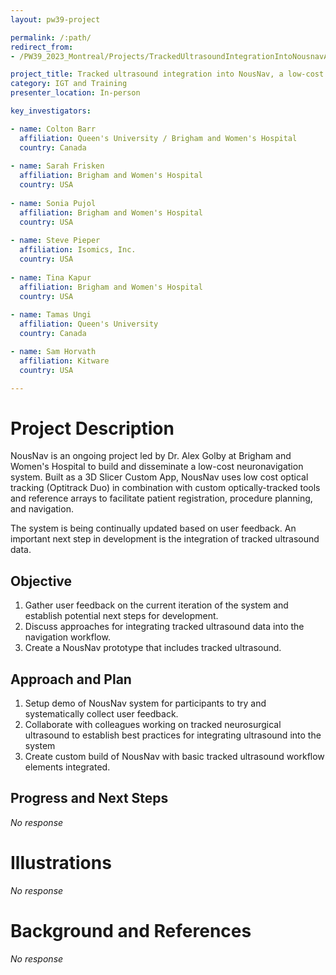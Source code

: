 ```yaml
---
layout: pw39-project

permalink: /:path/
redirect_from:
- /PW39_2023_Montreal/Projects/TrackedUltrasoundIntegrationIntoNousnavALowCostNeuronavigationSystem/README.html

project_title: Tracked ultrasound integration into NousNav, a low-cost neuronavigation system
category: IGT and Training
presenter_location: In-person

key_investigators:

- name: Colton Barr
  affiliation: Queen's University / Brigham and Women's Hospital
  country: Canada
  
- name: Sarah Frisken
  affiliation: Brigham and Women's Hospital
  country: USA
  
- name: Sonia Pujol
  affiliation: Brigham and Women's Hospital
  country: USA
  
- name: Steve Pieper
  affiliation: Isomics, Inc.
  country: USA
  
- name: Tina Kapur
  affiliation: Brigham and Women's Hospital
  country: USA
  
- name: Tamas Ungi
  affiliation: Queen's University
  country: Canada

- name: Sam Horvath
  affiliation: Kitware
  country: USA

---
```


# Project Description

<!-- Add a short paragraph describing the project. -->

NousNav is an ongoing project led by Dr. Alex Golby at Brigham and Women's Hospital to build and disseminate a low-cost neuronavigation system. Built as a 3D Slicer Custom App, NousNav uses low cost optical tracking (Optitrack Duo) in combination with custom optically-tracked tools and reference arrays to facilitate patient registration, procedure planning, and navigation.

The system is being continually updated based on user feedback. An important next step in development is the integration of tracked ultrasound data.

## Objective

<!-- Describe here WHAT you would like to achieve (what you will have as end result). -->

1.  Gather user feedback on the current iteration of the system and establish potential next steps for development.
2.  Discuss approaches for integrating tracked ultrasound data into the navigation workflow.
3.  Create a NousNav prototype that includes tracked ultrasound.

## Approach and Plan

<!-- Describe here HOW you would like to achieve the objectives stated above. -->

1.  Setup demo of NousNav system for participants to try and systematically collect user feedback.
2.  Collaborate with colleagues working on tracked neurosurgical ultrasound to establish best practices for integrating ultrasound into the system
3.  Create custom build of NousNav with basic tracked ultrasound workflow elements integrated.

## Progress and Next Steps

<!-- Update this section as you make progress, describing of what you have ACTUALLY DONE.
     If there are specific steps that you could not complete then you can describe them here, too. -->

*No response*

# Illustrations

<!-- Add pictures and links to videos that demonstrate what has been accomplished. -->

*No response*

# Background and References

<!-- If you developed any software, include link to the source code repository.
     If possible, also add links to sample data, and to any relevant publications. -->

*No response*

